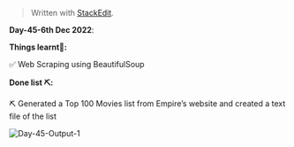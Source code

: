 ﻿<!DOCTYPE html>
<html>

<head>
  <meta charset="utf-8">
  <meta name="viewport" content="width=device-width, initial-scale=1.0">
  <link rel="stylesheet" href="https://stackedit.io/style.css" />
</head>

<body class="stackedit">
  <div class="stackedit__html"><blockquote>
<p>Written with <a href="https://stackedit.io/">StackEdit</a>.</p>
</blockquote>
<p><strong>Day-45-6th Dec 2022</strong>:</p>
<p><strong>Things learnt📝:</strong></p>
<p>✅ Web Scraping using BeautifulSoup</p>
<p><strong>Done list ⛏️:</strong></p>
<p>⛏️ Generated a Top 100 Movies list from Empire’s website and created a text file of the list</p>
<img src="https://i.imgur.com/k8E5ic8.png" alt="Day-45-Output-1"><br>

</div>
</body>

</html>
